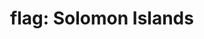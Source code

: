 ---
layout: smileys&emotion
title: "flag: Solomon Islands"
emoji: flag_solomon_islands
permalink: 🇸🇧.html
image: assets/img/3moji/flag_solomon_islands.png
---